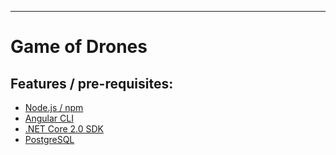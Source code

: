  ----------------------
 # Game of Drones 

## Features / pre-requisites:
 
- [Node.js / npm](https://nodejs.org/en/download/)
- [Angular CLI](https://cli.angular.io/)
- [.NET Core 2.0 SDK](https://www.microsoft.com/net/core)
- [PostgreSQL](https://www.postgresql.org/download/)
